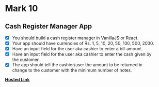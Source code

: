 # Mark 10

## Cash Register Manager App

- [x] You should build a cash register manager in VanillaJS or React.
- [x] Your app should have currencies of Rs. 1, 5, 10, 20, 50, 100, 500, 2000.
- [x] Have an input field for the user aka cashier to enter a bill amount.
- [x] Have an input field for the user aka cashier to enter the cash given by the customer.
- [x] The app should tell the cashier/user the amount to be returned in change to the customer with the minimum number of notes.

[**Hosted Link**](https://mark10.neog.swapnadeep.com/)
